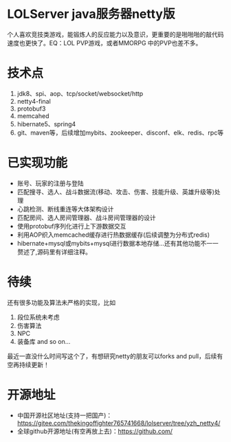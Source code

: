 # LOLServer java服务器netty版
个人喜欢竞技类游戏，能锻炼人的反应能力以及意识，更重要的是啪啪啪的敲代码速度也更快了。EQ：LOL PVP游戏，或者MMORPG 中的PVP也差不多。

# 技术点
1. jdk8、spi、aop、tcp/socket/websocket/http
2. netty4-final
3. protobuf3
4. memcahed
5. hibernate5、spring4
6. git、maven等，后续增加mybits、zookeeper、disconf、elk、redis、rpc等

# 已实现功能
- 账号、玩家的注册与登陆
- 匹配搜寻、选人、战斗数据流(移动、攻击、伤害、技能升级、英雄升级等)处理
- 心跳检测、断线重连等大体架构设计
- 匹配房间、选人房间管理器、战斗房间管理器的设计
- 使用protobuf序列化进行上下游数据交互
- 利用AOP织入memcached缓存进行热数据缓存(后续调整为分布式redis)
- hibernate+mysql或mybits+mysql进行数据本地存储...还有其他功能不一一赘述了,源码里有详细注释。

# 待续
还有很多功能及算法未严格的实现，比如
1. 段位系统未考虑
1. 伤害算法
1. NPC
1. 装备库 and so on...

最近一直没什么时间写这个了，有想研究netty的朋友可以forks and pull，后续有空再持续更新！

# 开源地址
- 中国开源社区地址(支持一把国产)：https://gitee.com/thekingoffighter765741668/lolserver/tree/yzh_netty4/
- 全球github开源地址(有空再放上去)：https://github.com/